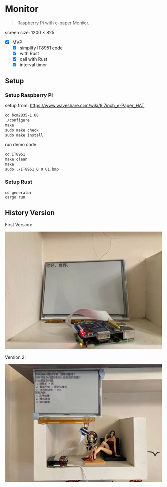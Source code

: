 # Monitor

> Raspberry Pi with e-paper Monitor.

screen size: 1200 × 825

 - [x] MVP
    - [x] simplify IT8951 code
    - [x] with Rust
    - [x] call with Rust
    - [x] interval timer

## Setup

### Setup Raspberry Pi

setup from: https://www.waveshare.com/wiki/9.7inch_e-Paper_HAT

```
cd bcm2835-1.68
./configure
make
sudo make check
sudo make install
```

run demo code:

```
cd IT8951
make clean
make
sudo ./IT8951 0 0 01.bmp
```

### Setup Rust

```
cd generator
cargo run
```


## History Version

First Version:

![Hello, World](docs/version1.jpg)

Version 2:

![GitHub API](docs/version2.jpg)
